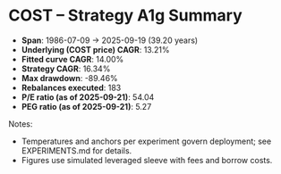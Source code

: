 # COST – Strategy A1g Summary

- **Span**: 1986-07-09 → 2025-09-19 (39.20 years)
- **Underlying (COST price) CAGR**: 13.21%
- **Fitted curve CAGR**: 14.00%
- **Strategy CAGR**: 16.34%
- **Max drawdown**: -89.46%
- **Rebalances executed**: 183
- **P/E ratio (as of 2025-09-21)**: 54.04
- **PEG ratio (as of 2025-09-21)**: 5.27

Notes:

- Temperatures and anchors per experiment govern deployment; see EXPERIMENTS.md for details.
- Figures use simulated leveraged sleeve with fees and borrow costs.


